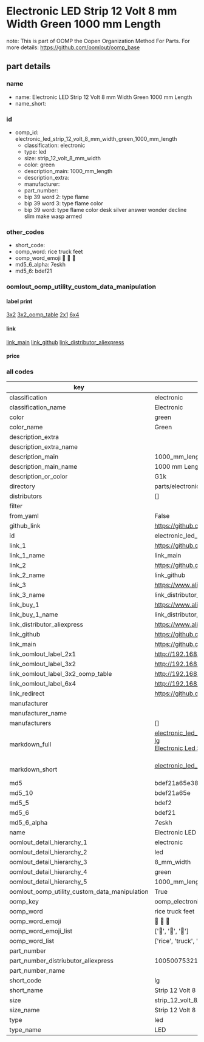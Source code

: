 # Electronic LED Strip 12 Volt 8 mm Width Green 1000 mm Length  

note: This is part of OOMP the Oopen Organization Method For Parts. For more details: https://github.com/oomlout/oomp_base

##  part details
  







### name
* name: Electronic LED Strip 12 Volt 8 mm Width Green 1000 mm Length
* name_short: 
### id
* oomp_id: electronic_led_strip_12_volt_8_mm_width_green_1000_mm_length
  * classification: electronic
  * type: led
  * size: strip_12_volt_8_mm_width
  * color: green
  * description_main: 1000_mm_length
  * description_extra: 
  * manufacturer: 
  * part_number: 
  * bip 39 word 2: type flame
  * bip 39 word 3: type flame color
  * bip 39 word: type flame color desk silver answer wonder decline slim make wasp armed

### other_codes
* short_code: 
* oomp_word: rice truck feet
* oomp_word_emoji :rice: :truck: :feet:
* md5_6_alpha: 7eskh
* md5_6: bdef21






### oomlout_oomp_utility_custom_data_manipulation
#### label print
[3x2](http://192.168.1.245:1112/?label=oomp%207eskh)
[3x2_oomp_table](http://192.168.1.108:1112/?label=oomp%207eskh)
[2x1](http://192.168.1.242:1112/?label=oomp%207eskh)
[6x4](http://192.168.1.55:1112/?label=oomp%207eskh)    

#### link

[link_main](https://github.com/oomlout/oomlout_oomp_version_1_messy/tree/main/parts/electronic_led_strip_12_volt_8_mm_width_green_1000_mm_length) [link_github](https://github.com/oomlout/oomlout_oomp_version_1_messy/tree/main/parts/electronic_led_strip_12_volt_8_mm_width_green_1000_mm_length) [link_distributor_aliexpress](https://www.aliexpress.com/item/1005007532172895.html)                            

#### price







### all codes 
| key | value |  
| --- | --- |  
| classification | electronic |  
| classification_name | Electronic |  
| color | green |  
| color_name | Green |  
| description_extra |  |  
| description_extra_name |  |  
| description_main | 1000_mm_length |  
| description_main_name | 1000 mm Length |  
| description_or_color | G1k |  
| directory | parts/electronic_led_strip_12_volt_8_mm_width_green_1000_mm_length |  
| distributors | [] |  
| filter |  |  
| from_yaml | False |  
| github_link | https://github.com/oomlout/oomlout_oomp_part_src/tree/main/parts/electronic_led_strip_12_volt_8_mm_width_green_1000_mm_length |  
| id | electronic_led_strip_12_volt_8_mm_width_green_1000_mm_length |  
| link_1 | https://github.com/oomlout/oomlout_oomp_version_1_messy/tree/main/parts/electronic_led_strip_12_volt_8_mm_width_green_1000_mm_length |  
| link_1_name | link_main |  
| link_2 | https://github.com/oomlout/oomlout_oomp_version_1_messy/tree/main/parts/electronic_led_strip_12_volt_8_mm_width_green_1000_mm_length |  
| link_2_name | link_github |  
| link_3 | https://www.aliexpress.com/item/1005007532172895.html |  
| link_3_name | link_distributor_aliexpress |  
| link_buy_1 | https://www.aliexpress.com/item/1005007532172895.html |  
| link_buy_1_name | link_distributor_aliexpress |  
| link_distributor_aliexpress | https://www.aliexpress.com/item/1005007532172895.html |  
| link_github | https://github.com/oomlout/oomlout_oomp_version_1_messy/tree/main/parts/electronic_led_strip_12_volt_8_mm_width_green_1000_mm_length |  
| link_main | https://github.com/oomlout/oomlout_oomp_version_1_messy/tree/main/parts/electronic_led_strip_12_volt_8_mm_width_green_1000_mm_length |  
| link_oomlout_label_2x1 | http://192.168.1.242:1112/?label=oomp%207eskh |  
| link_oomlout_label_3x2 | http://192.168.1.245:1112/?label=oomp%207eskh |  
| link_oomlout_label_3x2_oomp_table | http://192.168.1.108:1112/?label=oomp%207eskh |  
| link_oomlout_label_6x4 | http://192.168.1.55:1112/?label=oomp%207eskh |  
| link_redirect | https://github.com/oomlout/oomlout_oomp_version_1_messy/tree/main/parts/electronic_led_strip_12_volt_8_mm_width_green_1000_mm_length |  
| manufacturer |  |  
| manufacturer_name |  |  
| manufacturers | [] |  
| markdown_full | [electronic_led_strip_12_volt_8_mm_width_green_1000_mm_length](none)<br>[lg](none)<br>[Electronic Led Strip 12 Volt 8 Mm Width Green 1000 Mm Length](none)<br><br> |  
| markdown_short | [electronic_led_strip_12_volt_8_mm_width_green_1000_mm_length](none)<br><br> |  
| md5 | bdef21a65e38ffa026e463be5b56175e |  
| md5_10 | bdef21a65e |  
| md5_5 | bdef2 |  
| md5_6 | bdef21 |  
| md5_6_alpha | 7eskh |  
| name | Electronic LED Strip 12 Volt 8 mm Width Green 1000 mm Length |  
| oomlout_detail_hierarchy_1 | electronic |  
| oomlout_detail_hierarchy_2 | led |  
| oomlout_detail_hierarchy_3 | 8_mm_width |  
| oomlout_detail_hierarchy_4 | green |  
| oomlout_detail_hierarchy_5 | 1000_mm_length |  
| oomlout_oomp_utility_custom_data_manipulation | True |  
| oomp_key | oomp_electronic_led_strip_12_volt_8_mm_width_green_1000_mm_length |  
| oomp_word | rice truck feet |  
| oomp_word_emoji | :rice: :truck: :feet: |  
| oomp_word_emoji_list | [':rice:', ':truck:', ':feet:'] |  
| oomp_word_list | ['rice', 'truck', 'feet'] |  
| part_number |  |  
| part_number_distriubutor_aliexpress | 1005007532172895 |  
| part_number_name |  |  
| short_code | lg |  
| short_name | Strip 12 Volt 8 Mm Width Green1000 Mm Length Led |  
| size | strip_12_volt_8_mm_width |  
| size_name | Strip 12 Volt 8 mm Width |  
| type | led |  
| type_name | LED |  

